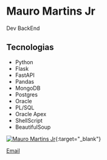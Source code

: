# Mauro Martins Jr
Dev BackEnd

## Tecnologias
- Python
- Flask
- FastAPI
- Pandas
- MongoDB
- Postgres
- Oracle
- PL/SQL
- Oracle Apex
- ShellScript
- BeautifulSoup



[![Mauro Martins Jr](https://image.flaticon.com/icons/png/16/38/38669.png "Linkedin")](https://www.linkedin.com/in/mauro-martins-jr/){:target="_blank"}

[Email](mailto:mauro@mmartins.dev.br)
